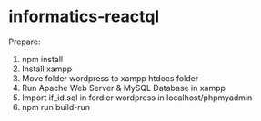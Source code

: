 # informatics-reactql

Prepare:
1. npm install
2. Install xampp
3. Move folder wordpress to xampp htdocs folder
4. Run Apache Web Server & MySQL Database in xampp
5. Import if_id.sql in fordler wordpress in localhost/phpmyadmin
6. npm run build-run
